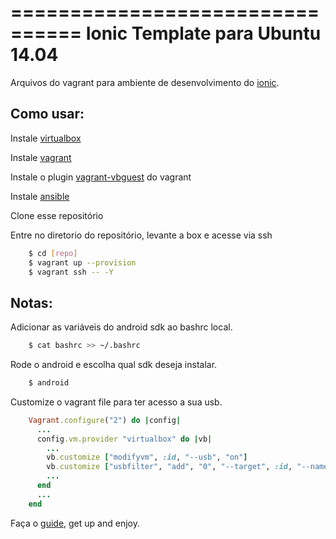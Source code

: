 
================================
Ionic Template para Ubuntu 14.04
================================

Arquivos do vagrant para ambiente de desenvolvimento do [ionic](http://ionicframework.com/).


Como usar:
-------------

Instale [virtualbox](http://www.virtualbox.org/)

Instale [vagrant](http://vagrantup.com/)

Instale o plugin [vagrant-vbguest](https://github.com/dotless-de/vagrant-vbguest) do vagrant

Instale [ansible](http://www.ansible.com/home)

Clone esse repositório

Entre no diretorio do repositório, levante a box e acesse via ssh
```bash
    $ cd [repo]
    $ vagrant up --provision
    $ vagrant ssh -- -Y
```
Notas:
------
Adicionar as variáveis do android sdk ao bashrc local.
```bash
    $ cat bashrc >> ~/.bashrc
```
Rode o android e escolha qual sdk deseja instalar.
```bash
    $ android
```
Customize o vagrant file para ter acesso a sua usb.
```ruby    
    Vagrant.configure("2") do |config|
      ...
      config.vm.provider "virtualbox" do |vb|
        ...
        vb.customize ["modifyvm", :id, "--usb", "on"]
        vb.customize ["usbfilter", "add", "0", "--target", :id, "--name", "android", "--vendorid", "######"]
        ...
      end
      ...
    end
```
Faça o [guide](http://ionicframework.com/docs/guide/), get up and enjoy.
